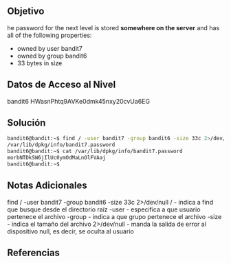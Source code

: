 ## Objetivo
he password for the next level is stored **somewhere on the server** and has all of the following properties:

- owned by user bandit7
- owned by group bandit6
- 33 bytes in size
## Datos de Acceso al Nivel
bandit6
HWasnPhtq9AVKe0dmk45nxy20cvUa6EG
## Solución
```bash
bandit6@bandit:~$ find / -user bandit7 -group bandit6 -size 33c 2>/dev/null
/var/lib/dpkg/info/bandit7.password
bandit6@bandit:~$ cat /var/lib/dpkg/info/bandit7.password
morbNTDkSW6jIlUc0ymOdMaLnOlFVAaj
bandit6@bandit:~$
```
## Notas Adicionales
find / -user bandit7 -group bandit6 -size 33c 2>/dev/null
	/ - indica a find que busque desde el directorio raíz
	-user - especifica a que usuario pertenece el archivo
	-group - indica a que grupo pertenece el archivo
	-size - indica el tamaño del archivo
	2>/dev/null - manda la salida de error al dispositivo null, es decir, se oculta al usuario
## Referencias